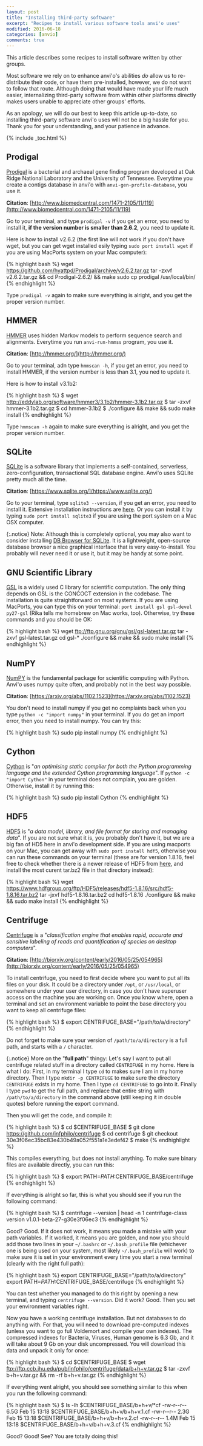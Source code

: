 ```yaml
---
layout: post
title: "Installing third-party software"
excerpt: "Recipes to install various software tools anvi'o uses"
modified: 2016-06-18
categories: [anvio]
comments: true
---
```


This article describes some recipes to install software written by other groups.

Most software we rely on to enhance anvi'o's abilities *do* allow us to re-distribute their code, or have them pre-installed, however, we do not want to follow that route. Although doing that would have made your life much easier, internalizing third-party software from within other platforms directly makes users unable to appreciate other groups' efforts.

As an apology, we will do our best to keep this article up-to-date, so installing third-party software anvi'o uses will not be a big hassle for you. Thank you for your understanding, and your patience in advance.

{% include _toc.html %}

## Prodigal

[Prodigal](http://prodigal.ornl.gov/) is a bacterial and archaeal gene finding program developed at Oak Ridge National Laboratory and the University of Tennessee. Everytime you create a contigs database in anvi'o with `anvi-gen-profile-database`, you use it.

**Citation**: [http://www.biomedcentral.com/1471-2105/11/119](http://www.biomedcentral.com/1471-2105/11/119)

Go to your terminal, and type `prodigal -v` if you get an error, you need to install it, __if the version number is smaller than 2.6.2__, you need to update it.

Here is how to install v2.6.2 (the first line will not work if you don't have wget, but you can get wget installed esily typing `sudo port install wget` if you are using MacPorts system on your Mac computer):

{% highlight bash %}
wget https://github.com/hyattpd/Prodigal/archive/v2.6.2.tar.gz
tar -zxvf v2.6.2.tar.gz && cd Prodigal-2.6.2/ && make
sudo cp prodigal /usr/local/bin/
{% endhighlight %}

Type `prodigal -v` again to make sure everything is alright, and you get the proper version number.

## HMMER

[HMMER](http://hmmer.org/) uses hidden Markov models to perform sequence search and alignments. Everytime you run `anvi-run-hmmss` program, you use it.

**Citation**: [http://hmmer.org/](http://hmmer.org/)

Go to your terminal, adn type `hmmscan -h`, if you get an error, you need to install HMMER, if the version number is less than 3.1, you ned to update it.

Here is how to install v3.1b2:

{% highlight bash %}
$ wget http://eddylab.org/software/hmmer3/3.1b2/hmmer-3.1b2.tar.gz
$ tar -zxvf hmmer-3.1b2.tar.gz
$ cd hmmer-3.1b2
$ ./configure && make && sudo make install
{% endhighlight %}

Type `hmmscan -h` again to make sure everything is alright, and you get the proper version number.

## SQLite

[SQLite](http://www.tutorialspoint.com/sqlite/sqlite_installation.htm) is a software library that implements a self-contained, serverless, zero-configuration, transactional SQL database engine. Anvi'o uses SQLite pretty much all the time.

**Citation**: [https://www.sqlite.org/](https://www.sqlite.org/)

Go to your terminal, type `sqlite3 --version`, if you get an error, you need to install it. Extensive installation instructions are [here](http://www.tutorialspoint.com/sqlite/sqlite_installation.htm). Or you can install it by typing `sudo port install sqlite3` if you are using the port system on a Mac OSX computer.

{:.notice}
Note: Although this is completely optional, you may also want to consider installing [DB Browser for SQLite](http://sqlitebrowser.org/). It is a lightweight, open-source database browser a nice graphical interface that is very easy-to-install. You probably will never need it or use it, but it may be handy at some point.


## GNU Scientific Library

[GSL](http://www.gnu.org/software/gsl/) is a widely used C library for scientific computation. The only thing depends on GSL is the CONCOCT extension in the codebase. The installation is quite straightforward on most systems. If you are using MacPorts, you can type this on your terminal: `port install gsl gsl-devel py27-gsl` (Rika tells me homebrew on Mac works, too). Otherwise, try these commands and you should be OK:

{% highlight bash %}
wget ftp://ftp.gnu.org/gnu/gsl/gsl-latest.tar.gz
tar -zxvf gsl-latest.tar.gz
cd gsl-*
./configure && make && sudo make install
{% endhighlight %}

## NumPY

[NumPY](http://www.numpy.org/) is the fundamental package for scientific computing with Python. Anvi'o uses numpy quite often, and probably not in the best way possible.

**Citation**: [https://arxiv.org/abs/1102.1523](https://arxiv.org/abs/1102.1523)

You don't need to install numpy if you get no complaints back when you type `python -c "import numpy"` in your terminal. If you do get an import error, then you need to install numpy. You can try this:

{% highlight bash %}
sudo pip install numpy
{% endhighlight %}

## Cython

[Cython](http://cython.org/) is "*an optimising static compiler for both the Python programming language and the extended Cython programming language*". If `python -c "import Cython"` in your terminal does not complain, you are golden. Otherwise, install it by running this:

{% highlight bash %}
sudo pip install Cython
{% endhighlight %}

## HDF5

[HDF5](https://www.hdfgroup.org/HDF5/) is "*a data model, library, and file format for storing and managing data*". If you are not sure what it is, you probably don't have it, but we are a big fan of HD5 here in anvi'o development side. If you are using macports on your Mac, you can get away with `sudo port install hdf5`, otherwise you can run these commands on your terminal (these are for version 1.8.16, feel free to check whether there is a newer release of HDF5 from [here](https://www.hdfgroup.org/ftp/HDF5/current/src/), and install the most curent tar.bz2 file in that directory instead):

{% highlight bash %}
wget https://www.hdfgroup.org/ftp/HDF5/releases/hdf5-1.8.16/src/hdf5-1.8.16.tar.bz2
tar -jxvf hdf5-1.8.16.tar.bz2
cd hdf5-1.8.16
./configure && make && sudo make install
{% endhighlight %}


## Centrifuge

[Centrifuge](http://www.ccb.jhu.edu/software/centrifuge/) is a "*classification engine that enables rapid, accurate and sensitive labeling of reads and quantification of species on desktop computers*".

**Citation**: [http://biorxiv.org/content/early/2016/05/25/054965](http://biorxiv.org/content/early/2016/05/25/054965)

To install centrifuge, you need to first decide where you want to put all its files on your disk. It could be a directory under `/opt`, or `/usr/local`, or somewhere under your user directory, in case you don't have superuser access on the machine you are working on. Once you know where, open a terminal and set an environment variable to point the base directory you want to keep all centrifuge files:

{% highlight bash %}
$ export CENTRIFUGE_BASE="/path/to/a/directory"
{% endhighlight %}

Do not forget to make sure your version of `/path/to/a/directory` is a full path, and starts with a `/` character.

{:.notice}
More on the "**full path**" thingy: Let's say I want to put all centrifuge related stuff in a directory called `CENTRIFUGE` in my home. Here is what I do: First, in my terminal I type `cd` to makes sure I am in my home directory. Then I type `mkdir -p CENTRIFUGE` to make sure the directory `CENTRIFUGE` exists in my home. Then I type `cd CENTRIFUGE` to go into it. Finally I type `pwd` to get the full path, and replace that entire string with `/path/to/a/directory` in the command above (still keeping it in double quotes) before running the export command.

Then you will get the code, and compile it:

{% highlight bash %}
$ cd $CENTRIFUGE_BASE
$ git clone https://github.com/infphilo/centrifuge
$ cd centrifuge
$ git checkout 30e3f06ec35bc83e430b49a052f551a1e3edef42
$ make
{% endhighlight %}

This compiles everything, but does not install anything. To make sure binary files are available directly, you can run this:

{% highlight bash %}
$ export PATH=$PATH:$CENTRIFUGE_BASE/centrifuge
{% endhighlight %}

If everything is alright so far, this is what you should see if you run the following command:

{% highlight bash %}
$ centrifuge --version | head -n 1
centrifuge-class version v1.0.1-beta-27-g30e3f06ec3
{% endhighlight %}

Good? Good. If it does not work, it means you made a mistake with your path variables. If it worked, it means you are golden, and now you should add those two lines in your `~/.bashrc` or `~/.bash_profile` file (whichever one is being used on your system, most likely `~/.bash_profile` will work) to make sure it is set in your environment every time you start a new terminal (clearly with the right full path):

{% highlight bash %}
export CENTRIFUGE_BASE="/path/to/a/directory"
export PATH=$PATH:$CENTRIFUGE_BASE/centrifuge
{% endhighlight %}

You can test whether you managed to do this right by opening a new terminal, and typing `centrifuge --version`. Did it work? Good. Then you set your environment variables right.

Now you have a working centrifuge installation. But not databases to do anything with. For that, you will need to download pre-computed indexes (unless you want to go full Voldemort and compile your own indexes). The compressed indexes for Bacteria, Viruses, Human genome is 6.3 Gb, and it will take about 9 Gb on your disk uncompressed. You will download this data and unpack it only for once:

{% highlight bash %}
$ cd $CENTRIFUGE_BASE
$ wget ftp://ftp.ccb.jhu.edu/pub/infphilo/centrifuge/data/b+h+v.tar.gz
$ tar -zxvf b+h+v.tar.gz && rm -rf b+h+v.tar.gz
{% endhighlight %}

If everything went alright, you should see something similar to this when you run the following command:

{% highlight bash %}
$ ls -lh $CENTRIFUGE_BASE/b+h+v/*cf
-rw-r--r--   6.5G Feb 15 13:18 $CENTRIFUGE_BASE/b+h+v/b+h+v.1.cf
-rw-r--r--   2.3G Feb 15 13:18 $CENTRIFUGE_BASE/b+h+v/b+h+v.2.cf
-rw-r--r--   1.4M Feb 15 13:18 $CENTRIFUGE_BASE/b+h+v/b+h+v.3.cf
{% endhighlight %}

Good? Good! See? You are totally doing this!

